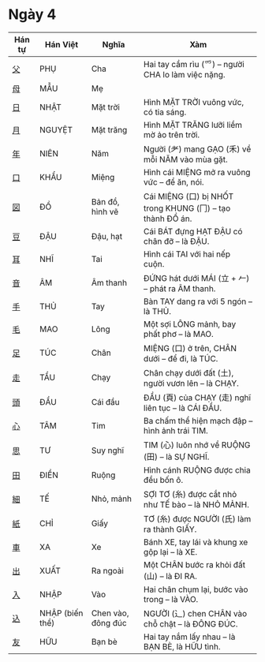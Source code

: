 # Ngày 4

| Hán tự | Hán Việt | Nghĩa | Xàm |
| -------------------------------- | ---------- | ------------ | -------------------------------------- |
| [<span class="stroke-order">父</span>](https://mazii.net/vi-VN/search/kanji/javi/父) | PHỤ | Cha | Hai tay cầm rìu (⺤) – người CHA lo làm việc nặng. |
| [<span class="stroke-order">母</span>](https://mazii.net/vi-VN/search/kanji/javi/母) | MẪU | Mẹ |  |
| [<span class="stroke-order">日</span>](https://mazii.net/vi-VN/search/kanji/javi/日) | NHẬT | Mặt trời | Hình MẶT TRỜI vuông vức, có tia sáng. |
| [<span class="stroke-order">月</span>](https://mazii.net/vi-VN/search/kanji/javi/月) | NGUYỆT | Mặt trăng | Hình MẶT TRĂNG lưỡi liềm mờ ảo trên trời. |
| [<span class="stroke-order">年</span>](https://mazii.net/vi-VN/search/kanji/javi/年) | NIÊN | Năm | Người (⺹) mang GẠO (禾) về mỗi NĂM vào mùa gặt. |
| [<span class="stroke-order">口</span>](https://mazii.net/vi-VN/search/kanji/javi/口) | KHẨU | Miệng | Hình cái MIỆNG mở ra vuông vức – để ăn, nói. |
| [<span class="stroke-order">図</span>](https://mazii.net/vi-VN/search/kanji/javi/図) | ĐỒ | Bản đồ, hình vẽ | Cái MIỆNG (口) bị NHỐT trong KHUNG (冂) – tạo thành ĐỒ án. |
| [<span class="stroke-order">豆</span>](https://mazii.net/vi-VN/search/kanji/javi/豆) | ĐẬU | Đậu, hạt | Cái BÁT đựng HẠT ĐẬU có chân đỡ – là ĐẬU. |
| [<span class="stroke-order">耳</span>](https://mazii.net/vi-VN/search/kanji/javi/耳) | NHĨ | Tai | Hình cái TAI với hai nếp cuộn. |
| [<span class="stroke-order">音</span>](https://mazii.net/vi-VN/search/kanji/javi/音) | ÂM | Âm thanh | ĐỨNG hát dưới MÁI (立 + 𠂉) – phát ra ÂM thanh. |
| [<span class="stroke-order">手</span>](https://mazii.net/vi-VN/search/kanji/javi/手) | THỦ | Tay | Bàn TAY dang ra với 5 ngón – là THỦ. |
| [<span class="stroke-order">毛</span>](https://mazii.net/vi-VN/search/kanji/javi/毛) | MAO | Lông | Một sợi LÔNG mảnh, bay phất phơ – là MAO. |
| [<span class="stroke-order">足</span>](https://mazii.net/vi-VN/search/kanji/javi/足) | TÚC | Chân | MIỆNG (口) ở trên, CHÂN dưới – để đi, là TÚC. |
| [<span class="stroke-order">走</span>](https://mazii.net/vi-VN/search/kanji/javi/走) | TẨU | Chạy | Chân chạy dưới đất (土), người vươn lên – là CHẠY. |
| [<span class="stroke-order">頭</span>](https://mazii.net/vi-VN/search/kanji/javi/頭) | ĐẦU | Cái đầu | ĐẦU (頁) của CHẠY (走) nghĩ liên tục – là CÁI ĐẦU. |
| [<span class="stroke-order">心</span>](https://mazii.net/vi-VN/search/kanji/javi/心) | TÂM | Tim | Ba chấm thể hiện mạch đập – hình ảnh trái TIM. |
| [<span class="stroke-order">思</span>](https://mazii.net/vi-VN/search/kanji/javi/思) | TƯ | Suy nghĩ | TIM (心) luôn nhớ về RUỘNG (田) – là SỰ NGHĨ. |
| [<span class="stroke-order">田</span>](https://mazii.net/vi-VN/search/kanji/javi/田) | ĐIỀN | Ruộng | Hình cánh RUỘNG được chia đều bốn ô. |
| [<span class="stroke-order">細</span>](https://mazii.net/vi-VN/search/kanji/javi/細) | TẾ | Nhỏ, mảnh | SỢI TƠ (糸) được cắt nhỏ như TẾ bào – là NHỎ MẢNH. |
| [<span class="stroke-order">紙</span>](https://mazii.net/vi-VN/search/kanji/javi/紙) | CHỈ | Giấy | TƠ (糸) được NGƯỜI (氏) làm ra thành GIẤY. |
| [<span class="stroke-order">車</span>](https://mazii.net/vi-VN/search/kanji/javi/車) | XA | Xe | Bánh XE, tay lái và khung xe gộp lại – là XE. |
| [<span class="stroke-order">出</span>](https://mazii.net/vi-VN/search/kanji/javi/出) | XUẤT | Ra ngoài | Một CHÂN bước ra khỏi đất (山) – là ĐI RA. |
| [<span class="stroke-order">入</span>](https://mazii.net/vi-VN/search/kanji/javi/入) | NHẬP | Vào | Hai chân chụm lại, bước vào trong – là VÀO. |
| [<span class="stroke-order">込</span>](https://mazii.net/vi-VN/search/kanji/javi/込) | NHẬP (biến thể) | Chen vào, đông đúc | NGƯỜI (⻌) chen CHÂN vào chỗ chật – là ĐÔNG ĐÚC. |
| [<span class="stroke-order">友</span>](https://mazii.net/vi-VN/search/kanji/javi/友) | HỮU | Bạn bè | Hai tay nắm lấy nhau – là BẠN BÈ, là HỮU tình. |
